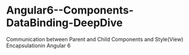 # Angular6--Components-DataBinding-DeepDive
Communication between Parent and Child Components and Style(View) Encapsulationin Angular 6
